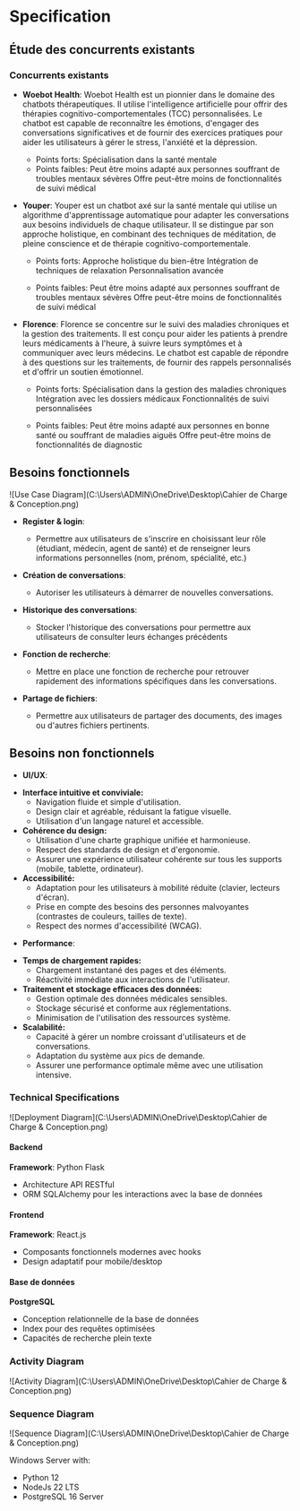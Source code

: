 # Specification

## Étude des concurrents existants

### Concurrents existants

- **Woebot Health**: Woebot Health est un pionnier dans le domaine des chatbots thérapeutiques. Il utilise l'intelligence artificielle pour offrir des thérapies cognitivo-comportementales (TCC) personnalisées. 
Le chatbot est capable de reconnaître les émotions, d'engager des conversations significatives et de fournir des exercices pratiques pour aider les utilisateurs à gérer le stress, l'anxiété et la dépression.

   - Points forts:
    Spécialisation dans la santé mentale
   - Points faibles:
    Peut être moins adapté aux personnes souffrant de troubles mentaux sévères
    Offre peut-être moins de fonctionnalités de suivi médical

- **Youper**: Youper est un chatbot axé sur la santé mentale qui utilise un algorithme d'apprentissage automatique pour adapter les conversations aux besoins individuels de chaque utilisateur. Il se distingue par son approche holistique, en combinant des techniques de méditation, de pleine conscience et de thérapie cognitivo-comportementale.

   - Points forts:
    Approche holistique du bien-être
    Intégration de techniques de relaxation
    Personnalisation avancée

   - Points faibles:
    Peut être moins adapté aux personnes souffrant de troubles mentaux sévères
    Offre peut-être moins de fonctionnalités de suivi médical

- **Florence**: Florence se concentre sur le suivi des maladies chroniques et la gestion des traitements. Il est conçu pour aider les patients à prendre leurs médicaments à l'heure, à suivre leurs symptômes et à communiquer avec leurs médecins. Le chatbot est capable de répondre à des questions sur les traitements, de fournir des rappels personnalisés et d'offrir un soutien émotionnel.
   - Points forts:
    Spécialisation dans la gestion des maladies chroniques
    Intégration avec les dossiers médicaux
    Fonctionnalités de suivi personnalisées

    - Points faibles:
    Peut être moins adapté aux personnes en bonne santé ou souffrant de maladies aiguës
    Offre peut-être moins de fonctionnalités de diagnostic

## Besoins fonctionnels

![Use Case Diagram](C:\Users\ADMIN\OneDrive\Desktop\Cahier de Charge & Conception.png)

- **Register & login**:
  - Permettre aux utilisateurs de s'inscrire en choisissant leur rôle (étudiant, médecin, agent  de santé) et de renseigner leurs informations personnelles (nom, prénom, spécialité, etc.)


- **Création de conversations**:
  - Autoriser les utilisateurs à démarrer de nouvelles conversations.

- **Historique des conversations**:
  - Stocker l'historique des conversations pour permettre aux utilisateurs de consulter leurs échanges précédents

- **Fonction de recherche**:
  - Mettre en place une fonction de recherche pour retrouver rapidement des informations spécifiques dans les conversations.

- **Partage de fichiers**:
  - Permettre aux utilisateurs de partager des documents, des images ou d'autres fichiers pertinents.

## Besoins non fonctionnels

- **UI/UX**:
* **Interface intuitive et conviviale:** 
    * Navigation fluide et simple d'utilisation.
    * Design clair et agréable, réduisant la fatigue visuelle.
    * Utilisation d'un langage naturel et accessible.
* **Cohérence du design:**
    * Utilisation d'une charte graphique unifiée et harmonieuse.
    * Respect des standards de design et d'ergonomie.
    * Assurer une expérience utilisateur cohérente sur tous les supports (mobile, tablette, ordinateur).
* **Accessibilité:**
    * Adaptation pour les utilisateurs à mobilité réduite (clavier, lecteurs d'écran).
    * Prise en compte des besoins des personnes malvoyantes (contrastes de couleurs, tailles de texte).
    * Respect des normes d'accessibilité (WCAG).

- **Performance**:
* **Temps de chargement rapides:** 
    * Chargement instantané des pages et des éléments.
    * Réactivité immédiate aux interactions de l'utilisateur.
* **Traitement et stockage efficaces des données:**
    * Gestion optimale des données médicales sensibles.
    * Stockage sécurisé et conforme aux réglementations.
    * Minimisation de l'utilisation des ressources système.
* **Scalabilité:**
    * Capacité à gérer un nombre croissant d'utilisateurs et de conversations.
    * Adaptation du système aux pics de demande.
    * Assurer une performance optimale même avec une utilisation intensive.

### Technical Specifications
![Deployment Diagram](C:\Users\ADMIN\OneDrive\Desktop\Cahier de Charge & Conception.png)

#### Backend

**Framework**: Python Flask
- Architecture API RESTful
- ORM SQLAlchemy pour les interactions avec la base de données

#### Frontend

**Framework**: React.js
- Composants fonctionnels modernes avec hooks
- Design adaptatif pour mobile/desktop

#### Base de données

**PostgreSQL**
- Conception relationnelle de la base de données
- Index pour des requêtes optimisées
- Capacités de recherche plein texte

### Activity Diagram

![Activity Diagram](C:\Users\ADMIN\OneDrive\Desktop\Cahier de Charge & Conception.png)

### Sequence Diagram

![Sequence Diagram](C:\Users\ADMIN\OneDrive\Desktop\Cahier de Charge & Conception.png)


Windows Server with:

- Python 12
- NodeJs 22 LTS
- PostgreSQL 16 Server
